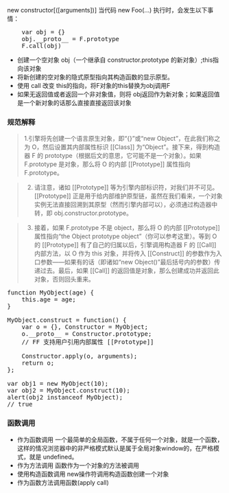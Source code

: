 new constructor[([arguments])]
当代码 new Foo(...) 执行时，会发生以下事情：
<pre>
    var obj = {}
    obj.__proto__ = F.prototype
    F.call(obj)
</pre>
- 创建一个空对象 obj（一个继承自 constructor.prototype 的新对象）;this指向该对象
- 将新创建的空对象的隐式原型指向其构造函数的显示原型。
- 使用 call 改变 this的指向，将F对象的this替换为obj调用F
- 如果无返回值或者返回一个非对象值，则将 obj返回作为新对象；如果返回值是一个新对象的话那么直接直接返回该对象
### 规范解释
> 1.引擎将先创建一个语言原生对象，即“{}”或“new Object”，在此我们称之为 O，然后设置其内部属性标识 [[Class]] 为“Object”。接下来，得到构造器 F 的 prototype（根据后文的意思，它可能不是一个对象）。如果 F.prototype 是对象，那么将 O 的内部 [[Prototype]] 属性指向 F.prototype。

> 2. 请注意，诸如 [[Prototype]] 等为引擎内部标识符，对我们并不可见。[[Prototype]] 正是用于给内部维护原型链，虽然在我们看来，一个对象实例无法直接回溯到其原型（然而引擎内部可以），必须通过构造器中转，即 obj.constructor.prototype。

> 3. 接着，如果 F.prototype 不是 object，那么将 O 的内部 [[Prototype]] 属性指向“the Object prototype object”（你可以参考这里）。等到 O 的 [[Prototype]] 有了自己的归属以后，引擎调用构造器 F 的 [[Call]] 内部方法，以 O 作为 this 对象，并将传入 [[Construct]] 的参数作为入口参数——如果有的话（即诸如“new Object()”最后括号内的参数）传递过去。最后，如果 [[Call]] 的返回值是对象，那么创建成功并返回此对象，否则回头重来。
<pre>
function MyObject(age) {
    this.age = age;
}

MyObject.construct = function() {
    var o = {}, Constructor = MyObject;
    o.__proto__ = Constructor.prototype;
    // FF 支持用户引用内部属性 [[Prototype]]

    Constructor.apply(o, arguments);
    return o;
};

var obj1 = new MyObject(10);
var obj2 = MyObject.construct(10);
alert(obj2 instanceof MyObject);
// true
</pre>

### 函数调用
- 作为函数调用
    一个最简单的全局函数，不属于任何一个对象，就是一个函数，这样的情况浏览器中的非严格模式默认是属于全局对象window的，在严格模式，就是 undefined。 
- 作为方法调用
   函数作为一个对象的方法被调用
- 使用构造函数调用
    new操作符调用构造函数创建一个对象
- 作为函数方法调用函数(apply call)
